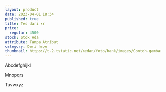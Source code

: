```yaml
---
layout: product
date: 2023-04-01 18:34
published: true
title: Tes dari xr
price:
  regular: 4500
stock: Stok Ada
attribute: Tanpa Atribut
category: Dari hape
thumbnail: https://t-2.tstatic.net/medan/foto/bank/images/Contoh-gambar.jpg
---
```

Abcdefghijkl

Mnopqrs

Tuvwxyz